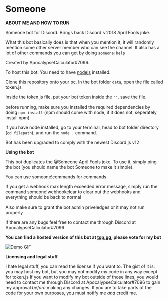 # Someone
**ABOUT ME AND HOW TO RUN**

Someone bot for Discord. Brings back Discord's 2018 April Fools joke.

What this bot basically does is that when you mention it, it will randomly mention some other server member who can see the channel. It also has a lot of other commands you can get by doing `someone!help`

Created by ApocalypseCalculator#7096.

To host this bot. You need to have [nodejs](https://nodejs.org/en/) installed.

Clone this repository onto your pc. In the bot folder `data`, open the file called token.js

Inside the token.js file, put your bot token inside the `""`. save the file.

before running, make sure you installed the required dependencies by doing `npm install`  (npm should come with node, if it does not, seperately install npm)

if you have node installed, go to your terminal, head to bot folder directory (`cd filepath`), and run the `node .` command.

Bot has been upgraded to comply with the newest Discord.js v12



**Using the bot**

This bot duplicates the @Someone April Fools joke. To use it, simply ping the bot (you should name the bot Someone to make it simple).

You can use someone!commands for commands

If you get a webhook max length exceeded error message, simply run the command someone!webhookclear to clear out the webhooks and everything should be back to normal

Also make sure to grant the bot admin priveledges or it may not run properly

If there are any bugs feel free to contact me through Discord at ApocalypseCalculator#7096


**You can find a hosted version of this bot at [top.gg](https://top.gg/bot/705135432588853288), please vote for my bot**

![Demo GIF](https://cdn.discordapp.com/attachments/711369875007995954/711617131866882058/demo2.gif)


**Licensing and legal stuff**

I hate legal stuff, you can read the license if you want to. 
The gist of it is: you may host my bot, but you may not modify my code in any way except for token.js
If you want to modify my bot outside of those lines, you would need to contact me through Discord at ApocalypseCalculator#7096 to gain my approval *before* making any changes.
If you are to take parts of the code for your own purposes, you must notify me *and* credit me.
